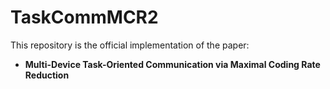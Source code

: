 # TaskCommMCR2
This repository is the official implementation of the paper:

- **Multi-Device Task-Oriented Communication via Maximal Coding Rate Reduction**
